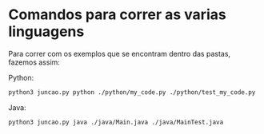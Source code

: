 # Comandos para correr as varias linguagens
Para correr com os exemplos que se encontram dentro das pastas, fazemos assim:

Python:
```sh
python3 juncao.py python ./python/my_code.py ./python/test_my_code.py
```

Java:
```sh
python3 juncao.py java ./java/Main.java ./java/MainTest.java
```
